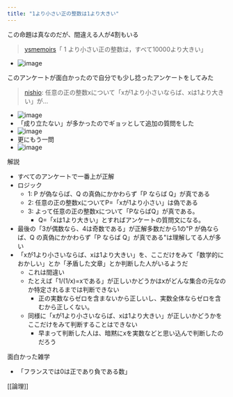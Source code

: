 ```yaml
---
title: "1より小さい正の整数は1より大きい"
---
```


この命題は真なのだが、間違える人が4割もいる
>  [ysmemoirs](https://twitter.com/ysmemoirs/status/1392786541269831681?s=21)「 1 より小さい正の整数は，すべて10000より大きい」
- ![image](https://gyazo.com/66fbe7eaad29aee9d89a18bb727c5f79/thumb/1000)

このアンケートが面白かったので自分でも少し捻ったアンケートをしてみた
> [nishio](https://twitter.com/nishio/status/1393264103867568128): 任意の正の整数xについて「xが1より小さいならば、xは1より大きい」が…
- ![image](https://gyazo.com/b4c4e17ce2708962c69d9e1a4ad2fbce/thumb/1000)
- 「成り立たない」が多かったのでギョッとして追加の質問をした
- ![image](https://gyazo.com/745475a27f247d7c86e2df0cf6ea4caf/thumb/1000)
- 更にもう一問
- ![image](https://gyazo.com/443db05ce58c9af883355e87295e7070/thumb/1000)

解説
- すべてのアンケートで一番上が正解
- ロジック
    - 1: P が偽ならば、Q の真偽にかかわらず「P ならば Q」が真である
    - 2: 任意の正の整数xについてP=「xが1より小さい」は偽である
    - 3: よって任意の正の整数xについて「PならばQ」が真である。
        - Q=「xは1より大きい」とすればアンケートの質問文になる。
- 最後の「3が偶数なら、4は奇数である」が正解多数だから1の"P が偽ならば、Q の真偽にかかわらず「P ならば Q」が真である"は理解してる人が多い
- 「xが1より小さいならば、xは1より大きい」を、ここだけをみて「数学的におかしい」とか「矛盾した文章」とか判断した人がいるようだ
    - これは間違い
    - たとえば「1/(1/x)=xである」が正しいかどうかはxがどんな集合の元なのか特定されるまでは判断できない
        - 正の実数ならゼロを含まないから正しいし、実数全体ならゼロを含むから正しくない。
    - 同様に「xが1より小さいならば、xは1より大きい」が正しいかどうかをここだけをみて判断することはできない
        - 早まって判断した人は、暗黙にxを実数などと思い込んで判断したのだろう


面白かった雑学
- 「フランスでは0は正であり負である数」

[[論理]]
